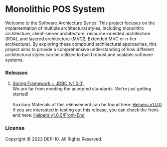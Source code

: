 # Monolithic POS System

Welcome to the Software Archiecture Series! This project focuses on the implementation of multiple architectural styles, including monolithic architecture, client-server architecture, resource-oriented architecture (ROA), and layered architecture (MVC2, Extended MVC or n-tier archiecture). By exploring these compound architectural approaches, this project aims to provide a comprehensive understanding of how different architectural styles can be utilized to build robust and scalable software systems.

### Releases
1. [Spring Framework + JDBC (v1.0.0)](https://github.com/IJSE-Direct-Entry-Program-10/monolithic-pos/releases/tag/v1.0.0) <br>
 We are far from meeting the accepted standards. We're just getting started! <br><br>
 Auxiliary Materials of this releasement can be found here: [Helpers v1.0.0](https://github.com/IJSE-Direct-Entry-Program-10/helpers-v1.0.0.git)<br>
 If you are interested in testing out this release, you can check the front-end here: [Helpers v1.0.0/Front-End](https://github.com/IJSE-Direct-Entry-Program-10/helpers-v1.0.0/tree/main/pos-front-end)

### License
Copyright &copy; 2023 DEP-10. All Rights Reserved.
